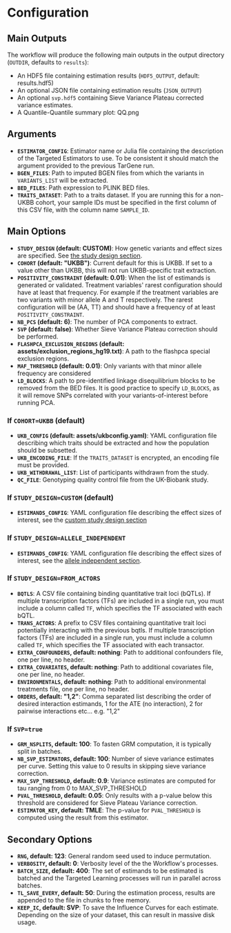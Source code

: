 # Configuration

## Main Outputs

The workflow will produce the following main outputs in the output directory (`OUTDIR`, defaults to `results`):

- An HDF5 file containing estimation results (`HDF5_OUTPUT`, default: results.hdf5)
- An optional JSON file containing estimation results (`JSON_OUTPUT`)
- An optional `svp.hdf5` containing Sieve Variance Plateau corrected variance estimates.
- A Quantile-Quantile summary plot: QQ.png

## Arguments

- **`ESTIMATOR_CONFIG`**: Estimator name or Julia file containing the description of the Targeted Estimators to use. To be consistent it should match the argument provided to the previous TarGene run.
- **`BGEN_FILES`**: Path to imputed BGEN files from which the variants in `VARIANTS_LIST` will be extracted.
- **`BED_FILES`**: Path expression to PLINK BED files.
- **`TRAITS_DATASET`**: Path to a traits dataset. If you are running this for a non-UKBB cohort, your sample IDs must be specified in the first column of this CSV file, with the column name `SAMPLE_ID`.

## Main Options

- **`STUDY_DESIGN` (default: CUSTOM)**: How genetic variants and effect sizes are specified. See [the study design section](@ref "Study Designs").
- **`COHORT` (default: "UKBB")**: Current default for this is UKBB. If set to a value other than UKBB, this will not run UKBB-specific trait extraction.
- **`POSITIVITY_CONSTRAINT` (default: 0.01)**: When the list of estimands is generated or validated. Treatment variables' rarest configuration should have at least that frequency. For example if the treatment variables are two variants with minor allele A and T respectively. The rarest configuration will be (AA, TT) and should have a frequency of at least `POSITIVITY_CONSTRAINT`.
- **`NB_PCS` (default: 6)**: The number of PCA components to extract.
- **`SVP` (default: false)**: Whether Sieve Variance Plateau correction should be performed.
- **`FLASHPCA_EXCLUSION_REGIONS` (default: assets/exclusion_regions_hg19.txt)**: A path to the flashpca special exclusion regions.
- **`MAF_THRESHOLD` (default: 0.01)**: Only variants with that minor allele frequency are considered
- **`LD_BLOCKS`**: A path to pre-identified linkage disequilibrium blocks to be removed from the BED files. It is good practice to specify `LD_BLOCKS`, as it will remove SNPs correlated with your variants-of-interest before running PCA.

### If `COHORT=UKBB` (default)

- **`UKB_CONFIG` (default: assets/ukbconfig.yaml)**: YAML configuration file describing which traits should be extracted and how the population should be subsetted.
- **`UKB_ENCODING_FILE`**: If the `TRAITS_DATASET` is encrypted, an encoding file must be provided.
- **`UKB_WITHDRAWAL_LIST`**: List of participants withdrawn from the study.
- **`QC_FILE`**: Genotyping quality control file from the UK-Biobank study.

### If `STUDY_DESIGN=CUSTOM` (default)

- **`ESTIMANDS_CONFIG`**: YAML configuration file describing the effect sizes of interest, see the [custom study design section](@ref "`CUSTOM`")

### If `STUDY_DESIGN=ALLELE_INDEPENDENT`

- **`ESTIMANDS_CONFIG`**: YAML configuration file describing the effect sizes of interest, see the [allele independent section](@ref "`ALLELE_INDEPENDENT`").

### If `STUDY_DESIGN=FROM_ACTORS`

- **`BQTLS`**: A CSV file containing binding quantitative trait loci (bQTLs). If multiple transcription factors (TFs) are included in a single run, you must include a column called `TF`, which specifies the TF associated with each bQTL.
- **`TRANS_ACTORS`**: A prefix to CSV files containing quantitative trait loci potentially interacting with the previous bqtls. If multiple transcription factors (TFs) are included in a single run, you must include a column called `TF`, which specifies the TF associated with each transactor.
- **`EXTRA_CONFOUNDERS`, default: nothing**: Path to additional confounders file, one per line, no header.
- **`EXTRA_COVARIATES`, default: nothing**: Path to additional covariates file, one per line, no header.
- **`ENVIRONMENTALS`, default: nothing**: Path to additional environmental treatments file, one per line, no header.
- **`ORDERS`, default: "1,2"**: Comma separated list describing the order of desired interaction estimands, 1 for the ATE (no interaction), 2 for pairwise interactions etc... e.g. "1,2"

### If `SVP=true`

- **`GRM_NSPLITS`, default: 100**: To fasten GRM computation, it is typically split in batches.
- **`NB_SVP_ESTIMATORS`, default: 100**: Number of sieve variance estimates per curve. Setting this value to 0 results in skipping sieve variance correction.
- **`MAX_SVP_THRESHOLD`, default: 0.9**: Variance estimates are computed for tau ranging from 0 to MAX_SVP_THRESHOLD
- **`PVAL_THRESHOLD`, default: 0.05**: Only results with a p-value below this threshold are considered for Sieve Plateau Variance correction.
- **`ESTIMATOR_KEY`, default: TMLE**: The p-value for `PVAL_THRESHOLD` is computed using the result from this estimator.

## Secondary Options

- **`RNG`, default: 123**: General random seed used to induce permutation.
- **`VERBOSITY`, default: 0**: Verbosity level of the the Workflow's processes.
- **`BATCH_SIZE`, default: 400**: The set of estimands to be estimated is batched and the Targeted Learning processes will run in parallel across batches.
- **`TL_SAVE_EVERY`, default: 50**: During the estimation process, results are appended to the file in chunks to free memory.
- **`KEEP_IC`, default: SVP**: To save the Influence Curves for each estimate. Depending on the size of your dataset, this can result in massive disk usage.
